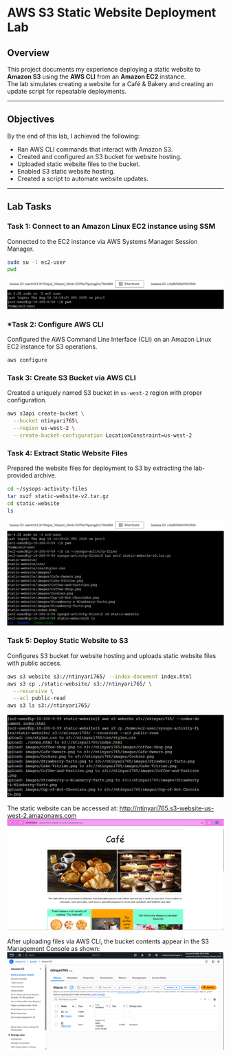 # AWS S3 Static Website Deployment Lab

## Overview
This project documents my experience deploying a static website to **Amazon S3** using the **AWS CLI** from an **Amazon EC2** instance.  
The lab simulates creating a website for a Café & Bakery and creating an update script for repeatable deployments.

---

## Objectives
By the end of this lab, I achieved the following:
- Ran AWS CLI commands that interact with Amazon S3.
- Created and configured an S3 bucket for website hosting.
- Uploaded static website files to the bucket.
- Enabled S3 static website hosting.
- Created a script to automate website updates.

---

## Lab Tasks

### **Task 1: Connect to an Amazon Linux EC2 instance using SSM**
Connected to the EC2 instance via AWS Systems Manager Session Manager.
```bash
sudo su -l ec2-user
pwd
```
![Task 1 Screenshot](./images/ec2_ssh.png)

### ***Task 2: Configure AWS CLI**
Configured the AWS Command Line Interface (CLI) on an Amazon Linux EC2 instance for S3 operations.
```bash
aws configure
```

### **Task 3: Create S3 Bucket via AWS CLI**
Created a uniquely named S3 bucket in `us-west-2` region with proper configuration.
```bash
aws s3api create-bucket \
  --bucket ntinyari765\
  --region us-west-2 \
  --create-bucket-configuration LocationConstraint=us-west-2
```

### **Task 4: Extract Static Website Files**
Prepared the website files for deployment to S3 by extracting the lab-provided archive.
```bash
cd ~/sysops-activity-files
tar xvzf static-website-v2.tar.gz
cd static-website
ls
```
![Task 4 Screenshot](./images/Task%204.png)

### **Task 5: Deploy Static Website to S3**
Configures S3 bucket for website hosting and uploads static website files with public access.
```bash
aws s3 website s3://ntinyari765/ --index-document index.html
aws s3 cp ./static-website/ s3://ntinyari765/ \
  --recursive \
  --acl public-read
aws s3 ls s3://ntinyari765/
```
![Task 5 Screenshot](./images/task%205.png)

The static website can be accessed at: http://ntinyari765.s3-website-us-west-2.amazonaws.com
![The Static Website](./images/Website_screenshot.png)

After uploading files via AWS CLI, the bucket contents appear in the S3 Management Console as shown:
![S3 Bucket Contents](./images/s3_bucket.png)